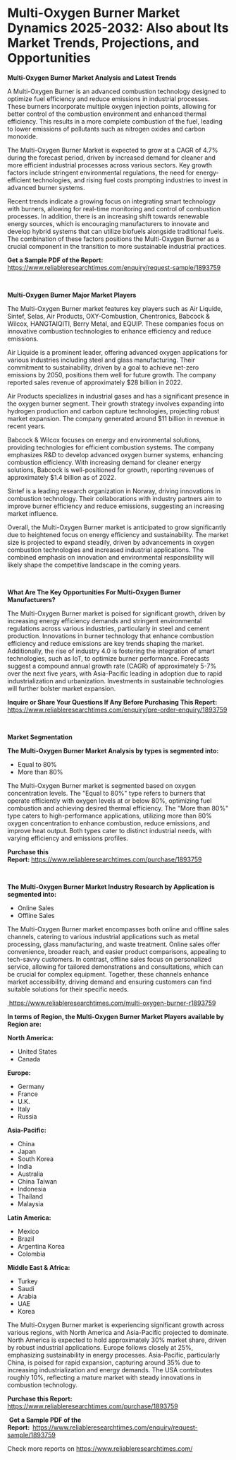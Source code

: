 <p><h1>Multi-Oxygen Burner Market Dynamics 2025-2032: Also about Its Market Trends, Projections, and Opportunities</h1></p><p><strong>Multi-Oxygen Burner Market Analysis and Latest Trends</strong></p>
<p><p>A Multi-Oxygen Burner is an advanced combustion technology designed to optimize fuel efficiency and reduce emissions in industrial processes. These burners incorporate multiple oxygen injection points, allowing for better control of the combustion environment and enhanced thermal efficiency. This results in a more complete combustion of the fuel, leading to lower emissions of pollutants such as nitrogen oxides and carbon monoxide.</p><p>The Multi-Oxygen Burner Market is expected to grow at a CAGR of 4.7% during the forecast period, driven by increased demand for cleaner and more efficient industrial processes across various sectors. Key growth factors include stringent environmental regulations, the need for energy-efficient technologies, and rising fuel costs prompting industries to invest in advanced burner systems. </p><p>Recent trends indicate a growing focus on integrating smart technology with burners, allowing for real-time monitoring and control of combustion processes. In addition, there is an increasing shift towards renewable energy sources, which is encouraging manufacturers to innovate and develop hybrid systems that can utilize biofuels alongside traditional fuels. The combination of these factors positions the Multi-Oxygen Burner as a crucial component in the transition to more sustainable industrial practices.</p></p>
<p><strong>Get a Sample PDF of the Report:&nbsp;</strong> <a href="https://www.reliableresearchtimes.com/enquiry/request-sample/1893759?utm_campaign=2483&utm_medium=2&utm_source=Github&utm_content=ia&utm_term=01032025&utm_id=multi-oxygen-burner">https://www.reliableresearchtimes.com/enquiry/request-sample/1893759</a></p>
<p>&nbsp;</p>
<p><strong>Multi-Oxygen Burner Major Market Players</strong></p>
<p><p>The Multi-Oxygen Burner market features key players such as Air Liquide, Sintef, Selas, Air Products, OXY-Combustion, Chentronics, Babcock & Wilcox, HANGTAIQITI, Berry Metal, and EQUIP. These companies focus on innovative combustion technologies to enhance efficiency and reduce emissions.</p><p>Air Liquide is a prominent leader, offering advanced oxygen applications for various industries including steel and glass manufacturing. Their commitment to sustainability, driven by a goal to achieve net-zero emissions by 2050, positions them well for future growth. The company reported sales revenue of approximately $28 billion in 2022.</p><p>Air Products specializes in industrial gases and has a significant presence in the oxygen burner segment. Their growth strategy involves expanding into hydrogen production and carbon capture technologies, projecting robust market expansion. The company generated around $11 billion in revenue in recent years.</p><p>Babcock & Wilcox focuses on energy and environmental solutions, providing technologies for efficient combustion systems. The company emphasizes R&D to develop advanced oxygen burner systems, enhancing combustion efficiency. With increasing demand for cleaner energy solutions, Babcock is well-positioned for growth, reporting revenues of approximately $1.4 billion as of 2022.</p><p>Sintef is a leading research organization in Norway, driving innovations in combustion technology. Their collaborations with industry partners aim to improve burner efficiency and reduce emissions, suggesting an increasing market influence.</p><p>Overall, the Multi-Oxygen Burner market is anticipated to grow significantly due to heightened focus on energy efficiency and sustainability. The market size is projected to expand steadily, driven by advancements in oxygen combustion technologies and increased industrial applications. The combined emphasis on innovation and environmental responsibility will likely shape the competitive landscape in the coming years.</p></p>
<p>&nbsp;</p>
<p><strong>What Are The Key Opportunities For Multi-Oxygen Burner Manufacturers?</strong></p>
<p><p>The Multi-Oxygen Burner market is poised for significant growth, driven by increasing energy efficiency demands and stringent environmental regulations across various industries, particularly in steel and cement production. Innovations in burner technology that enhance combustion efficiency and reduce emissions are key trends shaping the market. Additionally, the rise of industry 4.0 is fostering the integration of smart technologies, such as IoT, to optimize burner performance. Forecasts suggest a compound annual growth rate (CAGR) of approximately 5-7% over the next five years, with Asia-Pacific leading in adoption due to rapid industrialization and urbanization. Investments in sustainable technologies will further bolster market expansion.</p></p>
<p><strong>Inquire or Share Your Questions If Any Before Purchasing This Report:</strong> <a href="https://www.reliableresearchtimes.com/enquiry/pre-order-enquiry/1893759?utm_campaign=2483&utm_medium=2&utm_source=Github&utm_content=ia&utm_term=01032025&utm_id=multi-oxygen-burner">https://www.reliableresearchtimes.com/enquiry/pre-order-enquiry/1893759</a></p>
<p>&nbsp;</p>
<p><strong>Market Segmentation</strong></p>
<p><strong>The Multi-Oxygen Burner Market Analysis by types is segmented into:</strong></p>
<p><ul><li>Equal to 80%</li><li>More than 80%</li></ul></p>
<p><p>The Multi-Oxygen Burner market is segmented based on oxygen concentration levels. The "Equal to 80%" type refers to burners that operate efficiently with oxygen levels at or below 80%, optimizing fuel combustion and achieving desired thermal efficiency. The "More than 80%" type caters to high-performance applications, utilizing more than 80% oxygen concentration to enhance combustion, reduce emissions, and improve heat output. Both types cater to distinct industrial needs, with varying efficiency and emissions profiles.</p></p>
<p><strong>Purchase this Report:&nbsp;</strong><a href="https://www.reliableresearchtimes.com/purchase/1893759?utm_campaign=2483&utm_medium=2&utm_source=Github&utm_content=ia&utm_term=01032025&utm_id=multi-oxygen-burner">https://www.reliableresearchtimes.com/purchase/1893759</a></p>
<p>&nbsp;</p>
<p><strong>The Multi-Oxygen Burner Market Industry Research by Application is segmented into:</strong></p>
<p><ul><li>Online Sales</li><li>Offline Sales</li></ul></p>
<p><p>The Multi-Oxygen Burner market encompasses both online and offline sales channels, catering to various industrial applications such as metal processing, glass manufacturing, and waste treatment. Online sales offer convenience, broader reach, and easier product comparisons, appealing to tech-savvy customers. In contrast, offline sales focus on personalized service, allowing for tailored demonstrations and consultations, which can be crucial for complex equipment. Together, these channels enhance market accessibility, driving demand and ensuring customers can find suitable solutions for their specific needs.</p></p>
<p><a href="https://www.reliableresearchtimes.com/multi-oxygen-burner-r1893759?utm_campaign=2483&utm_medium=2&utm_source=Github&utm_content=ia&utm_term=01032025&utm_id=multi-oxygen-burner">&nbsp;https://www.reliableresearchtimes.com/multi-oxygen-burner-r1893759</a></p>
<p><strong>In terms of Region, the Multi-Oxygen Burner Market Players available by Region are:</strong></p>
<p>
    <p> <strong> North America: </strong>
        <ul>
            <li>United States</li>
            <li>Canada</li>
        </ul>
        </p> 
    <p> <strong> Europe: </strong>
        <ul>
            <li>Germany</li>
            <li>France</li>
            <li>U.K.</li>
            <li>Italy</li>
            <li>Russia</li>
        </ul>
        </p> 
    <p> <strong> Asia-Pacific: </strong>
        <ul>
            <li>China</li>
            <li>Japan</li>
            <li>South Korea</li>
            <li>India</li>
            <li>Australia</li>
            <li>China Taiwan</li>
            <li>Indonesia</li>
            <li>Thailand</li>
            <li>Malaysia</li>
        </ul>
        </p> 
    <p> <strong> Latin America: </strong>
        <ul>
            <li>Mexico</li>
            <li>Brazil</li>
            <li>Argentina Korea</li>
            <li>Colombia</li>
        </ul>
        </p> 
    <p> <strong> Middle East & Africa: </strong>
        <ul>
            <li>Turkey</li>
            <li>Saudi</li>
            <li>Arabia</li>
            <li>UAE</li>
            <li>Korea</li>
        </ul>
    </p>
    </p>
<p><p>The Multi-Oxygen Burner market is experiencing significant growth across various regions, with North America and Asia-Pacific projected to dominate. North America is expected to hold approximately 30% market share, driven by robust industrial applications. Europe follows closely at 25%, emphasizing sustainability in energy processes. Asia-Pacific, particularly China, is poised for rapid expansion, capturing around 35% due to increasing industrialization and energy demands. The USA contributes roughly 10%, reflecting a mature market with steady innovations in combustion technology.</p></p>
<p><strong>Purchase this Report: </strong><a href="https://www.reliableresearchtimes.com/purchase/1893759?utm_campaign=2483&utm_medium=2&utm_source=Github&utm_content=ia&utm_term=01032025&utm_id=multi-oxygen-burner">https://www.reliableresearchtimes.com/purchase/1893759</a></p>
<p>&nbsp;<strong>Get a Sample PDF of the Report:&nbsp;&nbsp;</strong><a href="https://www.reliableresearchtimes.com/enquiry/request-sample/1893759?utm_campaign=2483&utm_medium=2&utm_source=Github&utm_content=ia&utm_term=01032025&utm_id=multi-oxygen-burner">https://www.reliableresearchtimes.com/enquiry/request-sample/1893759</a></p>
<p><strong></strong></p>
<p>Check more reports on <a href="https://www.reliableresearchtimes.com/?utm_campaign=2483&utm_medium=2&utm_source=Github&utm_content=ia&utm_term=01032025&utm_id=multi-oxygen-burner">https://www.reliableresearchtimes.com/</a></p>